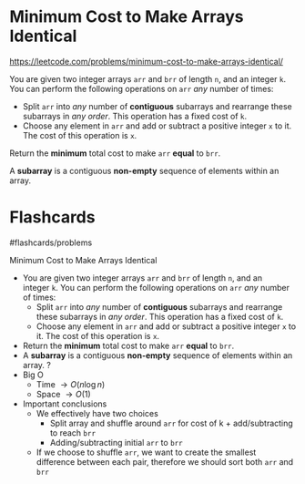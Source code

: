 # Minimum Cost to Make Arrays Identical
https://leetcode.com/problems/minimum-cost-to-make-arrays-identical/

You are given two integer arrays `arr` and `brr` of length `n`, and an integer `k`. You can perform the following operations on `arr` _any_ number of times:

- Split `arr` into _any_ number of **contiguous** subarrays and rearrange these subarrays in _any order_. This operation has a fixed cost of `k`.
- Choose any element in `arr` and add or subtract a positive integer `x` to it. The cost of this operation is `x`.
    
Return the **minimum** total cost to make `arr` **equal** to `brr`.

A **subarray** is a contiguous **non-empty** sequence of elements within an array.

# Flashcards
#flashcards/problems 

Minimum Cost to Make Arrays Identical
- You are given two integer arrays `arr` and `brr` of length `n`, and an integer `k`. You can perform the following operations on `arr` _any_ number of times:
	- Split `arr` into _any_ number of **contiguous** subarrays and rearrange these subarrays in _any order_. This operation has a fixed cost of `k`.
	- Choose any element in `arr` and add or subtract a positive integer `x` to it. The cost of this operation is `x`.
- Return the **minimum** total cost to make `arr` **equal** to `brr`.
- A **subarray** is a contiguous **non-empty** sequence of elements within an array.
?
- Big O
	- Time $\to O(n \log n)$
	- Space $\to O(1)$
- Important conclusions
	- We effectively have two choices
		- Split array and shuffle around `arr` for cost of k + add/subtracting to reach `brr`
		- Adding/subtracting initial `arr` to `brr`
	- If we choose to shuffle `arr`, we want to create the smallest difference between each pair, therefore we should sort both `arr` and `brr`
<!--SR:!2025-01-31,9,250-->